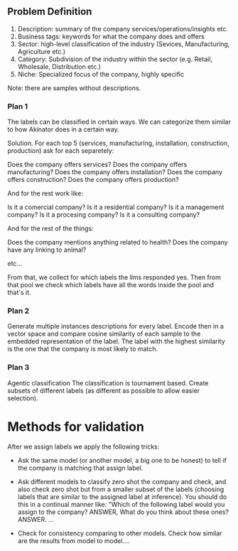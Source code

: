 ## Problem Definition

1. Description: summary of the company services/operations/insights etc.
2. Business tags: keywords for what the company does and offers
3. Sector: high-level classification of the industry
(Sevices, Manufacturing, Agriculture etc.)
4. Category: Subdivision of the industry within the sector
(e.g. Retail, Wholesale, Distribution etc.)
5. Niche: Specialized focus of the company, highly specific

Note: there are samples without descriptions.

### Plan 1
The labels can be classified in certain ways. We can categorize them similar to how Akinator does in a certain way.

Solution. For each top 5 (services, manufacturing, installation, construction, production) ask for each separetely:

Does the company offers services?
Does the company offers manufacturing?
Does the company offers installation?
Does the company offers construction?
Does the company offers production?

And for the rest work like:

Is it a comercial company?
Is it a residential company?
Is it a management company?
Is it a procesing company?
Is it a consulting company?

And for the rest of the things:

Does the company mentions anything related to health?
Does the company have any linking to animal?

etc...

From that, we collect for which labels the llms responded yes. Then from that pool we check which labels have all the
words inside the pool and that's it.


### Plan 2

Generate multiple instances descriptions for every label. Encode then in a vector space and compare cosine similarity of each sample to the embedded representation of the label. The label with the highest similarity is the one that the company is most likely to match.


### Plan 3
Agentic classification
The classification is tournament based. Create subsets of different labels (as different as possible to allow easier selection).

# Methods for validation

After we assign labels we apply the following tricks:

- Ask the same model (or another model, a big one to be honest) to tell if the company is matching that assign label.
- Ask different models to classify zero shot the company and check, and also check zero shot but from a smaller
subset of the labels (choosing labels that are similar to the assigned label at inference). You should do this in a
continual manner like:
"Which of the following label would you assign to the company? ANSWER, What do you think about these ones? ANSWER. ...

- Check for consistency comparing to other models. Check how similar are the results from model to model.... 